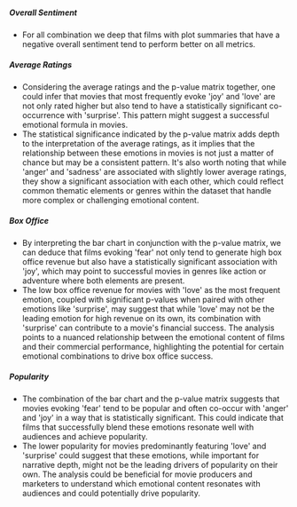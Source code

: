 ##### Overall Sentiment
- For all combination we deep that films with plot summaries that have a negative overall sentiment tend to perform better on all metrics.

##### Average Ratings
- Considering the average ratings and the p-value matrix together, one could infer that movies that most frequently evoke 'joy' and 'love' are not only rated higher but also tend to have a statistically significant co-occurrence with 'surprise'. This pattern might suggest a successful emotional formula in movies.
- The statistical significance indicated by the p-value matrix adds depth to the interpretation of the average ratings, as it implies that the relationship between these emotions in movies is not just a matter of chance but may be a consistent pattern.
It's also worth noting that while 'anger' and 'sadness' are associated with slightly lower average ratings, they show a significant association with each other, which could reflect common thematic elements or genres within the dataset that handle more complex or challenging emotional content.

##### Box Office 
- By interpreting the bar chart in conjunction with the p-value matrix, we can deduce that films evoking 'fear' not only tend to generate high box office revenue but also have a statistically significant association with 'joy', which may point to successful movies in genres like action or adventure where both elements are present.
- The low box office revenue for movies with 'love' as the most frequent emotion, coupled with significant p-values when paired with other emotions like 'surprise', may suggest that while 'love' may not be the leading emotion for high revenue on its own, its combination with 'surprise' can contribute to a movie's financial success.
The analysis points to a nuanced relationship between the emotional content of films and their commercial performance, highlighting the potential for certain emotional combinations to drive box office success.

##### Popularity
- The combination of the bar chart and the p-value matrix suggests that movies evoking 'fear' tend to be popular and often co-occur with 'anger' and 'joy' in a way that is statistically significant. This could indicate that films that successfully blend these emotions resonate well with audiences and achieve popularity.
- The lower popularity for movies predominantly featuring 'love' and 'surprise' could suggest that these emotions, while important for narrative depth, might not be the leading drivers of popularity on their own.
The analysis could be beneficial for movie producers and marketers to understand which emotional content resonates with audiences and could potentially drive popularity.